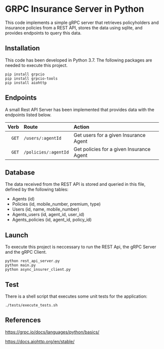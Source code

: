 # GRPC Insurance Server in Python

This code implements a simple gRPC server that retrieves policyholders and insurance policies from a REST API, stores the data using sqlite, and provides endpoints to query this data.

## Installation
This code has been developed in Python 3.7. The following packages are needed to execute this project. 
```
pip install grpcio
pip install grpcio-tools
pip install aiohttp
```

## Endpoints

A small Rest API Server has been implemented that provides data with the endpoints listed below.

| Verb   | Route                    | Action             |
|   ---: | :---                     | :---               |
| `GET`  | `/users/:agentId`                 | Get users for a given Insurance Agent              |
| `GET`  | `/policies/:agentId` | Get policies for a given Insurance Agent |


## Database
The data received from the REST API is stored and queried in this file, defined by the following tables:

- Agents (id)
- Policies (id, mobile_number, premium, type)
- Users (id, name, mobile_number)
- Agents_users (id, agent_id, user_id)
- Agents_policies (id, agent_id, policy_id)

## Launch
To execute this project is neccessary to run the REST Api, the gRPC Server and the gRPC Client.

```
python rest_api_server.py
python main.py
python async_insurer_client.py
```

## Test
There is a shell script that executes some unit tests for the application:

```
./tests/execute_tests.sh
```

## References

https://grpc.io/docs/languages/python/basics/

https://docs.aiohttp.org/en/stable/




